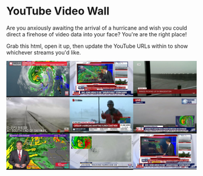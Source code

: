 # YouTube Video Wall
Are you anxiously awaiting the arrival of a hurricane and wish you could direct a firehose of video data into your face?  You're are the right place!

Grab this html, open it up, then update the YouTube URLs within to show whichever streams you'd like.

![Screenshot](screenshot.jpg "Screenshot")